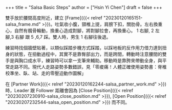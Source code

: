 +++
title = "Salsa Basic Steps"
author = ["Hsin Yi Chen"]
draft = false
+++

雙手放於腰間高度附近，建立 [Frame]({{< relref "20230120165151-salsa_frame.md" >}})。吐氣收小腹，頸椎上提，肩膀下扣，關肋骨。左右換重心，自然有髖骨輪動，換重心造成對腳，將對腳拉會，再換重心。
1 右腳, 2 左腳,3 右腳 跟 5 ,6,7 踩。雙人時，男生 1 右腳往後退。

練習時找個牆壁貼著，以類似踩踏步機方式踩踏，以踩地板的反作用力借力達到扭身的狀態，在扭動過程中，其實不是靠臀部出力，而是跨間，轉動時注意腰間的雙手是與胸口成水平，練習時可以拿一支筆來輔助。移動時是靠胯來帶動全身，與平常走路不同。現代人走路姿勢多數錯誤，見「零痠痛！人體正確使用姿勢書：脊椎校準坐、臥、站、走的零壓迫動作圖解」

在 [Partner Work]({{< relref "20230120162244-salsa_partner_work.md" >}}) 時，Leader 跟 Follower 距離會因為 [Close Position]({{< relref "20230207230910-salsa_close_position.md" >}}), [Open Position]({{< relref "20230207232544-salsa_open_position.md" >}}) 而不同。
